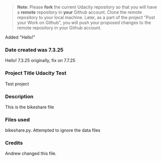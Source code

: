 >**Note**: Please **fork** the current Udacity repository so that you will have a **remote** repository in **your** Github account. Clone the remote repository to your local machine. Later, as a part of the project "Post your Work on Github", you will push your proposed changes to the remote repository in your Github account.

Added "Hello!"
### Date created was 7.3.25
Hello! 7.3.25 originally, fix on 7.7.25

### Project Title Udacity Test
Test project

### Description
This is the bikeshare file

### Files used
bikeshare.py. Attempted to ignore the data files
### Credits
Andrew changed this file. 

